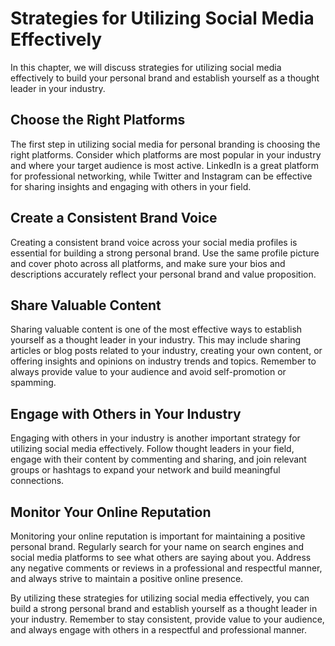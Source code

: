 Strategies for Utilizing Social Media Effectively
==========================================================================================================

In this chapter, we will discuss strategies for utilizing social media effectively to build your personal brand and establish yourself as a thought leader in your industry.

Choose the Right Platforms
--------------------------

The first step in utilizing social media for personal branding is choosing the right platforms. Consider which platforms are most popular in your industry and where your target audience is most active. LinkedIn is a great platform for professional networking, while Twitter and Instagram can be effective for sharing insights and engaging with others in your field.

Create a Consistent Brand Voice
-------------------------------

Creating a consistent brand voice across your social media profiles is essential for building a strong personal brand. Use the same profile picture and cover photo across all platforms, and make sure your bios and descriptions accurately reflect your personal brand and value proposition.

Share Valuable Content
----------------------

Sharing valuable content is one of the most effective ways to establish yourself as a thought leader in your industry. This may include sharing articles or blog posts related to your industry, creating your own content, or offering insights and opinions on industry trends and topics. Remember to always provide value to your audience and avoid self-promotion or spamming.

Engage with Others in Your Industry
-----------------------------------

Engaging with others in your industry is another important strategy for utilizing social media effectively. Follow thought leaders in your field, engage with their content by commenting and sharing, and join relevant groups or hashtags to expand your network and build meaningful connections.

Monitor Your Online Reputation
------------------------------

Monitoring your online reputation is important for maintaining a positive personal brand. Regularly search for your name on search engines and social media platforms to see what others are saying about you. Address any negative comments or reviews in a professional and respectful manner, and always strive to maintain a positive online presence.

By utilizing these strategies for utilizing social media effectively, you can build a strong personal brand and establish yourself as a thought leader in your industry. Remember to stay consistent, provide value to your audience, and always engage with others in a respectful and professional manner.
